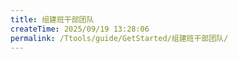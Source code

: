 ```yaml
---
title: 组建班干部团队
createTime: 2025/09/19 13:28:06
permalink: /Ttools/guide/GetStarted/组建班干部团队/
---
```

